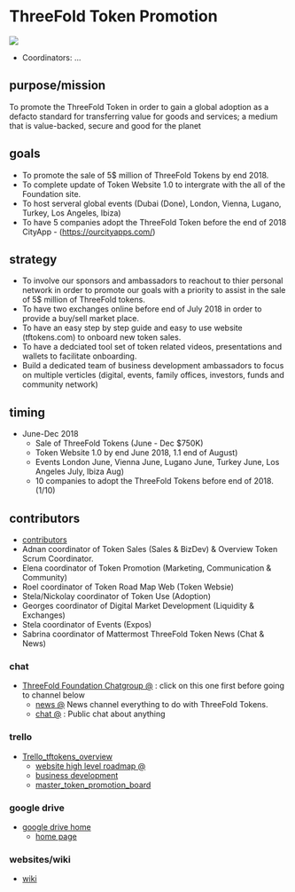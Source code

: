 # ThreeFold Token Promotion

![](https://images.unsplash.com/photo-1505649118510-a5d934d3af17?ixlib=rb-0.3.5&s=3e49b355077bf4d3727db8e954e9c812&auto=format&fit=crop&w=1100&q=80)

- Coordinators: ...

## purpose/mission

To promote the ThreeFold Token in order to gain a global adoption as a defacto standard for transferring value for goods and services; a medium that is value-backed, secure and good for the planet

## goals

- To promote the sale of 5$ million of ThreeFold Tokens by end 2018.
- To complete update of Token Website 1.0 to intergrate with the all of the Foundation site.
- To host serveral global events (Dubai (Done), London, Vienna, Lugano, Turkey, Los Angeles, Ibiza)
- To have 5 companies adopt the ThreeFold Token before the end of 2018 CityApp - (https://ourcityapps.com/)

## strategy

- To involve our sponsors and ambassadors to reachout to thier personal network in order to promote our goals with a priority to assist in the sale of 5$ million of ThreeFold tokens.
- To have two exchanges online before end of July 2018 in order to provide a buy/sell market place.
- To have an easy step by step guide and easy to use website (tftokens.com) to onboard new token sales.
- To have a dedciated tool set of token related videos, presentations and wallets to facilitate onboarding.
- Build a dedicated team of business development ambassadors to focus on multiple verticles (digital, events, family offices, investors, funds and community network)

## timing

- June-Dec 2018
   - Sale of ThreeFold Tokens (June - Dec $750K)
   - Token Website 1.0 by end June 2018, 1.1 end of August)
   - Events London June, Vienna June, Lugano June, Turkey June, Los Angeles July, Ibiza Aug)
   - 10 companies to adopt the ThreeFold Tokens before end of 2018. (1/10)


## contributors

- [contributors](https://github.com/threefoldfoundation/info_foundation/tree/master/docs/contributors)
- Adnan coordinator of Token Sales (Sales & BizDev) & Overview Token Scrum Coordinator.  
- Elena coordinator of Token Promotion (Marketing, Communication & Community) 
- Roel coordinator of Token Road Map Web (Token Websie)
- Stela/Nickolay coordinator of Token Use (Adoption)
- Georges coordinator of Digital Market Development (Liquidity & Exchanges)
- Stela coordinator of Events (Expos)
- Sabrina coordinator of Mattermost ThreeFold Token News (Chat & News)


### chat

- [ThreeFold Foundation Chatgroup @](https://chat.grid.tf/signup_user_complete/?id=wpz16r964bdnuqxc5p7kn5upmo) : click on this one first before going to channel below
   - [news @](https://chat.grid.tf/tftokens/channels/town-square) News channel everything to do with ThreeFold Tokens.
   - [chat @](https://chat.grid.tf/tftokens/channels/chat) : Public chat about anything
   
### trello

- [Trello_tftokens_overview](https://trello.com/threefoldtoken)
    - [website high level roadmap @](https://trello.com/b/6EvzB47K/tftokenroadmapweb)
    - [business development](https://trello.com/b/PQXC3FHZ/tftokenfunnelsales)
    - [master_token_promotion_board](https://trello.com/b/IqHW5DeD/tftokenstoriespromotion)

### google drive

- [google drive home](https://drive.google.com/drive/u/1/folders/1Enej6SCg4fo7f65EVYT4LT_-Cmga-Who)
    - [home page](https://docs.google.com/document/d/1SpZmeAgzeNxDPJTLnShd-NkkOREuJf0ItRHJCuDxE7Q/edit)

### websites/wiki

- [wiki](https://threefoldfoundation.github.io/info_tokens/#/)

